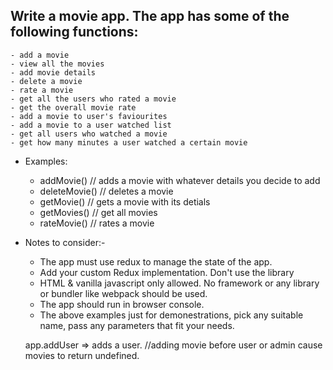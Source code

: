 ## Write a movie app. The app has some of the following functions:
    - add a movie
    - view all the movies
    - add movie details
    - delete a movie
    - rate a movie
    - get all the users who rated a movie
    - get the overall movie rate
    - add a movie to user's faviourites
    - add a movie to a user watched list
    - get all users who watched a movie
    - get how many minutes a user watched a certain movie


- Examples:
    - addMovie()      // adds a movie with whatever details you decide to add
    - deleteMovie()   // deletes a movie
    - getMovie()      // gets a movie with its detials
    - getMovies()     // get all movies
    - rateMovie()     // rates a movie

- Notes to consider:-

    - The app must use redux to manage the state of the app.
    - Add your custom Redux implementation. Don't use the library
    - HTML & vanilla javascript only allowed. No framework or any library or bundler like webpack should be used.
    - The app should run in browser console.
    - The above examples just for demonestrations, pick any suitable name, pass any parameters that fit your needs.


    app.addUser => adds a user.
//adding movie before user or admin cause movies to return undefined.
